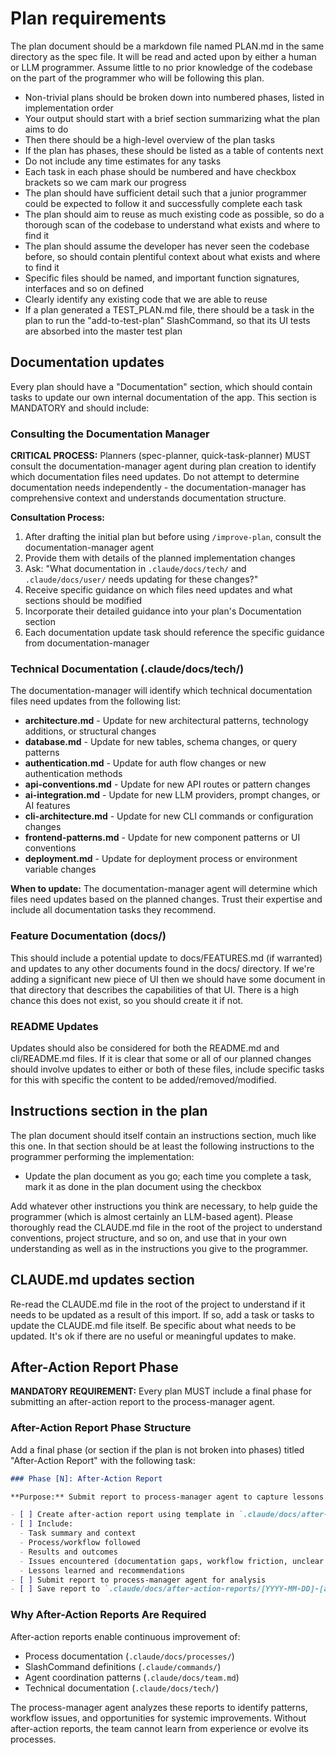 # Plan requirements

The plan document should be a markdown file named PLAN.md in the same directory as the spec file. It will be read and acted upon by either a human or LLM programmer. Assume little to no prior knowledge of the codebase on the part of the programmer who will be following this plan.

- Non-trivial plans should be broken down into numbered phases, listed in implementation order
- Your output should start with a brief section summarizing what the plan aims to do
- Then there should be a high-level overview of the plan tasks
- If the plan has phases, these should be listed as a table of contents next
- Do not include any time estimates for any tasks
- Each task in each phase should be numbered and have checkbox brackets so we cam mark our progress
- The plan should have sufficient detail such that a junior programmer could be expected to follow it and successfully complete each task
- The plan should aim to reuse as much existing code as possible, so do a thorough scan of the codebase to understand what exists and where to find it
- The plan should assume the developer has never seen the codebase before, so should contain plentiful context about what exists and where to find it
- Specific files should be named, and important function signatures, interfaces and so on defined
- Clearly identify any existing code that we are able to reuse
- If a plan generated a TEST_PLAN.md file, there should be a task in the plan to run the "add-to-test-plan" SlashCommand, so that its UI tests are absorbed into the master test plan

## Documentation updates

Every plan should have a "Documentation" section, which should contain tasks to update our own internal documentation of the app. This section is MANDATORY and should include:

### Consulting the Documentation Manager

**CRITICAL PROCESS:** Planners (spec-planner, quick-task-planner) MUST consult the documentation-manager agent during plan creation to identify which documentation files need updates. Do not attempt to determine documentation needs independently - the documentation-manager has comprehensive context and understands documentation structure.

**Consultation Process:**
1. After drafting the initial plan but before using `/improve-plan`, consult the documentation-manager agent
2. Provide them with details of the planned implementation changes
3. Ask: "What documentation in `.claude/docs/tech/` and `.claude/docs/user/` needs updating for these changes?"
4. Receive specific guidance on which files need updates and what sections should be modified
5. Incorporate their detailed guidance into your plan's Documentation section
6. Each documentation update task should reference the specific guidance from documentation-manager

### Technical Documentation (.claude/docs/tech/)

The documentation-manager will identify which technical documentation files need updates from the following list:

- **architecture.md** - Update for new architectural patterns, technology additions, or structural changes
- **database.md** - Update for new tables, schema changes, or query patterns
- **authentication.md** - Update for auth flow changes or new authentication methods
- **api-conventions.md** - Update for new API routes or pattern changes
- **ai-integration.md** - Update for new LLM providers, prompt changes, or AI features
- **cli-architecture.md** - Update for new CLI commands or configuration changes
- **frontend-patterns.md** - Update for new component patterns or UI conventions
- **deployment.md** - Update for deployment process or environment variable changes

**When to update:** The documentation-manager agent will determine which files need updates based on the planned changes. Trust their expertise and include all documentation tasks they recommend.

### Feature Documentation (docs/)

This should include a potential update to docs/FEATURES.md (if warranted) and updates to any other documents found in the docs/ directory. If we're adding a significant new piece of UI then we should have some document in that directory that describes the capabilities of that UI. There is a high chance this does not exist, so you should create it if not.

### README Updates

Updates should also be considered for both the README.md and cli/README.md files. If it is clear that some or all of our planned changes should involve updates to either or both of these files, include specific tasks for this with specific the content to be added/removed/modified.

## Instructions section in the plan

The plan document should itself contain an instructions section, much like this one. In that section should be at least the following instructions to the programmer performing the implementation:

- Update the plan document as you go; each time you complete a task, mark it as done in the plan document using the checkbox

Add whatever other instructions you think are necessary, to help guide the programmer (which is almost certainly an LLM-based agent). Please thoroughly read the CLAUDE.md file in the root of the project to understand conventions, project structure, and so on, and use that in your own understanding as well as in the instructions you give to the programmer.

## CLAUDE.md updates section

Re-read the CLAUDE.md file in the root of the project to understand if it needs to be updated as a result of this import. If so, add a task or tasks to update the CLAUDE.md file itself. Be specific about what needs to be updated. It's ok if there are no useful or meaningful updates to make.

## After-Action Report Phase

**MANDATORY REQUIREMENT:** Every plan MUST include a final phase for submitting an after-action report to the process-manager agent.

### After-Action Report Phase Structure

Add a final phase (or section if the plan is not broken into phases) titled "After-Action Report" with the following task:

```markdown
### Phase [N]: After-Action Report

**Purpose:** Submit report to process-manager agent to capture lessons learned and identify process improvements.

- [ ] Create after-action report using template in `.claude/docs/after-action-reports/README.md`
- [ ] Include:
  - Task summary and context
  - Process/workflow followed
  - Results and outcomes
  - Issues encountered (documentation gaps, workflow friction, unclear instructions)
  - Lessons learned and recommendations
- [ ] Submit report to process-manager agent for analysis
- [ ] Save report to `.claude/docs/after-action-reports/[YYYY-MM-DD]-[agent-name]-[brief-description].md`
```

### Why After-Action Reports Are Required

After-action reports enable continuous improvement of:
- Process documentation (`.claude/docs/processes/`)
- SlashCommand definitions (`.claude/commands/`)
- Agent coordination patterns (`.claude/docs/team.md`)
- Technical documentation (`.claude/docs/tech/`)

The process-manager agent analyzes these reports to identify patterns, workflow issues, and opportunities for systemic improvements. Without after-action reports, the team cannot learn from experience or evolve its processes.
